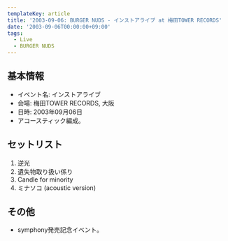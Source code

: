 ```yaml
---
templateKey: article
title: '2003-09-06: BURGER NUDS - インストアライブ at 梅田TOWER RECORDS'
date: '2003-09-06T00:00:00+09:00'
tags:
  - Live
  - BURGER NUDS
---
```

## 基本情報

* イベント名: インストアライブ
* 会場: 梅田TOWER RECORDS, 大阪
* 日時: 2003年09月06日
* アコースティック編成。

## セットリスト

1. 逆光
1. 遺失物取り扱い係り
1. Candle for minority
1. ミナソコ (acoustic version)

## その他

* symphony発売記念イベント。
